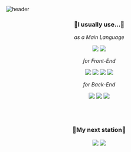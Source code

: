 ![header](https://capsule-render.vercel.app/api?type=waving&color=5A5AFF&height=96&section=header&text=Hana&fontSize=90&rotate=180&fontAlign=12&fontAlignY=77&animation=twinkling&fontColor=FFFFFF)

<h3 align="center">
💎I usually use...💎
</h3>
<p align="center">
  <em>
  as a Main Language
  </em>
  </p>
<p align="center" >
  <img src="https://img.shields.io/badge/Python-3766AB?style=plastic&logo=Python&logoColor=white"/>
  <img src="https://img.shields.io/badge/Java-007396?style=plastic&logo=Java&logoColor=white"/>
</p>
 
<p align="center">
  <em>
    for Front-End
  </em>
</p>
<p align="center" >
  <img src="https://img.shields.io/badge/HTML5-E34F26?style=plastic&logo=HTML5&logoColor=white"/>
  <img src="https://img.shields.io/badge/CSS3-1572B6?style=plastic&logo=CSS3&logoColor=white"/>
  <img src="https://img.shields.io/badge/JavaScript-F7DF1E?style=plastic&logo=JavaScript&logoColor=white"/>
  <img src="https://img.shields.io/badge/Vue.js-4FC08D?style=plastic&logo=Vue.js&logoColor=white"/>
</p>
  
<p align="center">
  <em>
    for Back-End
  </em>
</p>
<p align="center" >
  <img src="https://img.shields.io/badge/Spring-6DB33F?style=plastic&logo=Spring&logoColor=white"/>
  <img src="https://img.shields.io/badge/MySQL-4479A1?style=plastic&logo=MySQL&logoColor=white"/>
  <img src="https://img.shields.io/badge/AWS-232F3E?style=plastic&logo=Amazon%20AWS&logoColor=white"/>
</p>
  
<br />
<br />
<h3 align="center">
🍦My next station🍺
</h3>

<p align="center" >
  <img src="https://img.shields.io/badge/TypeScript-3178C6?style=plastic&logo=TypeScript&logoColor=white"/>
  <img src="https://img.shields.io/badge/React Native-61DAFB?style=plastic&logo=React&logoColor=white"/>
</p>


<!--
**Me-hayon/Me-hayon** is a ✨ _special_ ✨ repository because its `README.md` (this file) appears on your GitHub profile.

Here are some ideas to get you started:

- 🔭 I’m currently working on ...
- 🌱 I’m currently learning ...
- 👯 I’m looking to collaborate on ...
- 🤔 I’m looking for help with ...
- 💬 Ask me about ...
- 📫 How to reach me: ...
- 😄 Pronouns: ...
- ⚡ Fun fact: ...
-->
